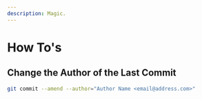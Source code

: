 ```yaml
---
description: Magic.
---
```


# How To's

## Change the Author of the Last Commit
```bash
git commit --amend --author="Author Name <email@address.com>"
```